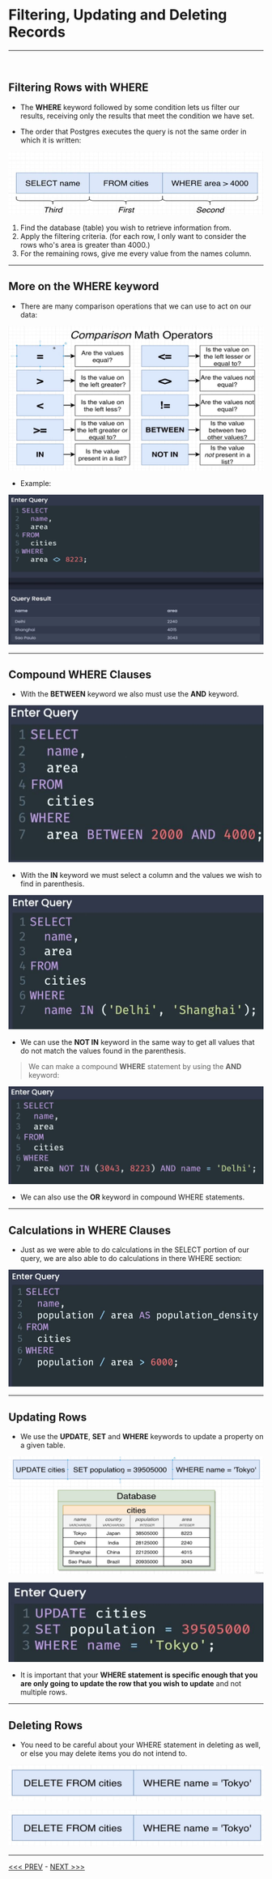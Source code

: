 # Filtering, Updating and Deleting Records

<hr>
<br>

## Filtering Rows with **WHERE**

- The **WHERE** keyword followed by some condition lets us filter our results, receiving only the results that meet the condition we have set.

- The order that Postgres executes the query is not the same order in which it is written:

![order](../resources/order.JPG)

1. Find the database (table) you wish to retrieve information from.
2. Apply the filtering criteria. (for each row, I only want to consider the rows who's area is greater than 4000.)
3. For the remaining rows, give me every value from the names column.

<hr>

## More on the WHERE keyword

- There are many comparison operations that we can use to act on our data:

![comp](../resources/comps.JPG)

- Example:

![lg](../resources/lessgreater.JPG)


<hr>

## Compound WHERE Clauses


- With the **BETWEEN** keyword we also must use the **AND** keyword.

![between](../resources/between.JPG)

- With the **IN** keyword we must select a column and the values we wish to find in parenthesis.

![in](../resources/in.JPG)

- We can use the **NOT IN** keyword in the same way to get all values that do not match the values found in the parenthesis.

> We can make a compound **WHERE** statement by using the **AND** keyword:

![and](../resources/and.JPG)

- We can also use the **OR** keyword in compound WHERE statements.

<hr>

## Calculations in WHERE Clauses

- Just as we were able to do calculations in the SELECT portion of our query, we are also able to do calculations in there WHERE section:

![calc](../resources/calc.JPG)

<hr>

## Updating Rows

- We use the **UPDATE**, **SET** and **WHERE** keywords to update a property on a given table.

![update](../resources/update.JPG)

![updateQ](../resources/updateQ.JPG)

- It is important that your **WHERE statement is specific enough that you are only going to update the row that you wish to update** and not multiple rows.

<hr>

## Deleting Rows

- You need to be careful about your WHERE statement in deleting as well, or else you may delete items you do not intend to. 

![delete](../resources/delete.JPG)

![deleteQ](../resources/delete.JPG)

<hr>

[<<< PREV](../1_Intro_and_SQL_Statements/index.md) - [NEXT >>>](../3_Working_with_Tables/index.md)